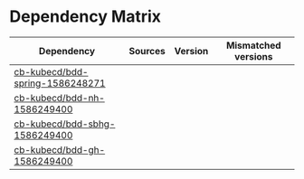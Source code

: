 # Dependency Matrix

Dependency | Sources | Version | Mismatched versions
---------- | ------- | ------- | -------------------
[cb-kubecd/bdd-spring-1586248271](https://github.com/cb-kubecd/bdd-spring-1586248271.git) |  | []() | 
[cb-kubecd/bdd-nh-1586249400](https://github.com/cb-kubecd/bdd-nh-1586249400.git) |  | []() | 
[cb-kubecd/bdd-sbhg-1586249400](https://github.com/cb-kubecd/bdd-sbhg-1586249400.git) |  | []() | 
[cb-kubecd/bdd-gh-1586249400](https://github.com/cb-kubecd/bdd-gh-1586249400.git) |  | []() | 
